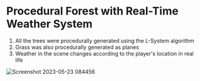 # Procedural Forest with Real-Time Weather System

1.  All the trees were procedurally generated using the L-System algorithm
2.  Grass was also procedurally generated as planes
3. Weather in the scene changes according to the player's location in real life
   
![Screenshot 2023-05-23 084456](https://github.com/SihanZhang98/tech-art-final/assets/70332584/d99e2d76-09b2-485e-bbbf-d71ee1d47536)
